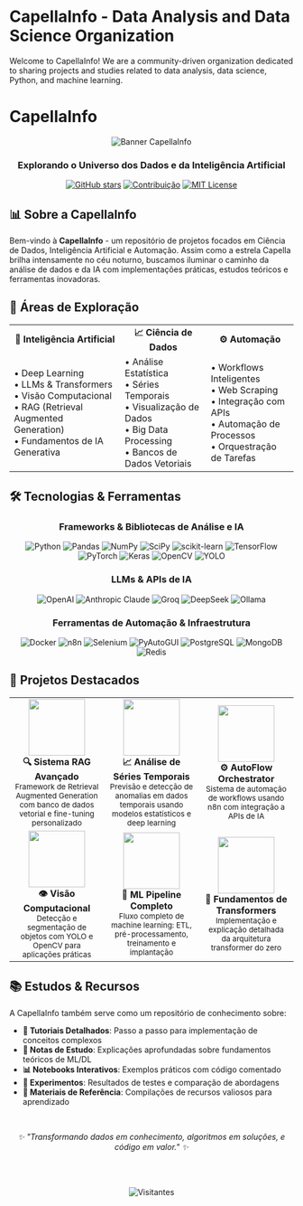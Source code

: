 # CapellaInfo - Data Analysis and Data Science Organization

Welcome to CapellaInfo! We are a community-driven organization dedicated to sharing projects and studies related to data analysis, data science, Python, and machine learning.

# CapellaInfo

<div align="center">
  
  ![Banner CapellaInfo](https://via.placeholder.com/800x200/0d1117/38bdf8?text=CapellaInfo)
  
  ### **Explorando o Universo dos Dados e da Inteligência Artificial**

  <!--  [![GitHub forks](https://img.shields.io/github/forks/CapellaInfo?style=for-the-badge&color=38bdf8)](https://github.com/CapellaInfo/network/members) -->
  [![GitHub stars](https://img.shields.io/github/stars/CapellaInfo?style=for-the-badge&color=38bdf8)](https://github.com/CapellaInfo/stargazers)
  [![Contribuição](https://img.shields.io/badge/Contribui%C3%A7%C3%B5es-Bem--vindas-38bdf8?style=for-the-badge)](https://github.com/CapellaInfo/contributing)
  [![MIT License](https://img.shields.io/badge/License-MIT-38bdf8?style=for-the-badge)](LICENSE)

</div>

## 📊 Sobre a CapellaInfo

Bem-vindo à **CapellaInfo** - um repositório de projetos focados em Ciência de Dados, Inteligência Artificial e Automação. Assim como a estrela Capella brilha intensamente no céu noturno, buscamos iluminar o caminho da análise de dados e da IA com implementações práticas, estudos teóricos e ferramentas inovadoras.

## 🔭 Áreas de Exploração

<div align="center">
  <table>
    <tr>
      <td align="center"><b>🤖 Inteligência Artificial</b></td>
      <td align="center"><b>📈 Ciência de Dados</b></td>
      <td align="center"><b>⚙️ Automação</b></td>
    </tr>
    <tr>
      <td>
        • Deep Learning<br>
        • LLMs & Transformers<br>
        • Visão Computacional<br>
        • RAG (Retrieval Augmented Generation)<br>
        • Fundamentos de IA Generativa
      </td>
      <td>
        • Análise Estatística<br>
        • Séries Temporais<br>
        • Visualização de Dados<br>
        • Big Data Processing<br>
        • Bancos de Dados Vetoriais
      </td>
      <td>
        • Workflows Inteligentes<br>
        • Web Scraping<br>
        • Integração com APIs<br>
        • Automação de Processos<br>
        • Orquestração de Tarefas
      </td>
    </tr>
  </table>
</div>

## 🛠️ Tecnologias & Ferramentas

<div align="center">

### Frameworks & Bibliotecas de Análise e IA
![Python](https://img.shields.io/badge/Python-3776AB?style=flat-square&logo=python&logoColor=white)
![Pandas](https://img.shields.io/badge/Pandas-150458?style=flat-square&logo=pandas&logoColor=white)
![NumPy](https://img.shields.io/badge/NumPy-013243?style=flat-square&logo=numpy&logoColor=white)
![SciPy](https://img.shields.io/badge/SciPy-8CAAE6?style=flat-square&logo=scipy&logoColor=white)
![scikit-learn](https://img.shields.io/badge/scikit--learn-F7931E?style=flat-square&logo=scikit-learn&logoColor=white)
![TensorFlow](https://img.shields.io/badge/TensorFlow-FF6F00?style=flat-square&logo=tensorflow&logoColor=white)
![PyTorch](https://img.shields.io/badge/PyTorch-EE4C2C?style=flat-square&logo=pytorch&logoColor=white)
![Keras](https://img.shields.io/badge/Keras-D00000?style=flat-square&logo=keras&logoColor=white)
![OpenCV](https://img.shields.io/badge/OpenCV-5C3EE8?style=flat-square&logo=opencv&logoColor=white)
![YOLO](https://img.shields.io/badge/YOLO-00FFFF?style=flat-square&logo=yolo&logoColor=black)

### LLMs & APIs de IA
![OpenAI](https://img.shields.io/badge/OpenAI-412991?style=flat-square&logo=openai&logoColor=white)
![Anthropic Claude](https://img.shields.io/badge/Claude-7F52FF?style=flat-square&logo=anthropic&logoColor=white)
![Groq](https://img.shields.io/badge/Groq-5046E5?style=flat-square&logo=groq&logoColor=white)
![DeepSeek](https://img.shields.io/badge/DeepSeek-2355F5?style=flat-square&logo=deepseek&logoColor=white)
![Ollama](https://img.shields.io/badge/Ollama-16A394?style=flat-square&logo=ollama&logoColor=white)

### Ferramentas de Automação & Infraestrutura
![Docker](https://img.shields.io/badge/Docker-2496ED?style=flat-square&logo=docker&logoColor=white)
![n8n](https://img.shields.io/badge/n8n-6A57D5?style=flat-square&logo=n8n&logoColor=white)
![Selenium](https://img.shields.io/badge/Selenium-43B02A?style=flat-square&logo=selenium&logoColor=white)
![PyAutoGUI](https://img.shields.io/badge/PyAutoGUI-3776AB?style=flat-square&logo=python&logoColor=white)
![PostgreSQL](https://img.shields.io/badge/PostgreSQL-4169E1?style=flat-square&logo=postgresql&logoColor=white)
![MongoDB](https://img.shields.io/badge/MongoDB-47A248?style=flat-square&logo=mongodb&logoColor=white)
![Redis](https://img.shields.io/badge/Redis-DC382D?style=flat-square&logo=redis&logoColor=white)

</div>

## 🌟 Projetos Destacados

<div align="center">
  <table>
    <tr>
      <td width="33%" align="center">
        <img src="https://via.placeholder.com/150/0d1117/38bdf8?text=LLM+RAG" width="100" height="100"><br>
        <b>🔍 Sistema RAG Avançado</b><br>
        <sub>Framework de Retrieval Augmented Generation com banco de dados vetorial e fine-tuning personalizado</sub>
      </td>
      <td width="33%" align="center">
        <img src="https://via.placeholder.com/150/0d1117/38bdf8?text=TimeSeries" width="100" height="100"><br>
        <b>📈 Análise de Séries Temporais</b><br>
        <sub>Previsão e detecção de anomalias em dados temporais usando modelos estatísticos e deep learning</sub>
      </td>
      <td width="33%" align="center">
        <img src="https://via.placeholder.com/150/0d1117/38bdf8?text=AutoFlow" width="100" height="100"><br>
        <b>⚙️ AutoFlow Orchestrator</b><br>
        <sub>Sistema de automação de workflows usando n8n com integração a APIs de IA</sub>
      </td>
    </tr>
    <tr>
      <td width="33%" align="center">
        <img src="https://via.placeholder.com/150/0d1117/38bdf8?text=Vision+AI" width="100" height="100"><br>
        <b>👁️ Visão Computacional</b><br>
        <sub>Detecção e segmentação de objetos com YOLO e OpenCV para aplicações práticas</sub>
      </td>
      <td width="33%" align="center">
        <img src="https://via.placeholder.com/150/0d1117/38bdf8?text=ML+Pipeline" width="100" height="100"><br>
        <b>🔄 ML Pipeline Completo</b><br>
        <sub>Fluxo completo de machine learning: ETL, pré-processamento, treinamento e implantação</sub>
      </td>
      <td width="33%" align="center">
        <img src="https://via.placeholder.com/150/0d1117/38bdf8?text=Transformer" width="100" height="100"><br>
        <b>🧠 Fundamentos de Transformers</b><br>
        <sub>Implementação e explicação detalhada da arquitetura transformer do zero</sub>
      </td>
    </tr>
  </table>
</div>

## 📚 Estudos & Recursos

A CapellaInfo também serve como um repositório de conhecimento sobre:

- **📝 Tutoriais Detalhados**: Passo a passo para implementação de conceitos complexos
- **🔬 Notas de Estudo**: Explicações aprofundadas sobre fundamentos teóricos de ML/DL
- **📊 Notebooks Interativos**: Exemplos práticos com código comentado
- **🧪 Experimentos**: Resultados de testes e comparação de abordagens
- **📖 Materiais de Referência**: Compilações de recursos valiosos para aprendizado

<br>

<div align="center">
  
  <i>✨ "Transformando dados em conhecimento, algoritmos em soluções, e código em valor." ✨</i>
  
  <br><br>
  
  ![Visitantes](https://visitor-badge.laobi.icu/badge?page_id=capellainfo.github.readme)
  
</div>
